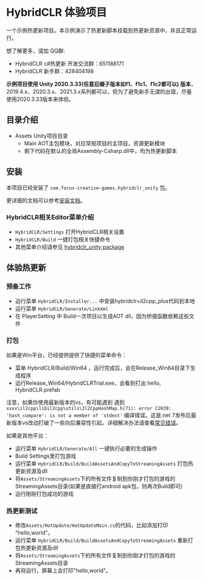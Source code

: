 # HybridCLR 体验项目

一个示例热更新项目。本示例演示了热更新脚本挂载到热更新资源中，并且正常运行。

想了解更多，请加 QQ群: 

- HybridCLR c#热更新 开发交流群：651188171
- HybridCLR 新手群：428404198


**示例项目使用 Unity 2020.3.33(任意后缀子版本如f1、f1c1、f1c2都可以) 版本**，2019.4.x、2020.3.x、2021.3.x系列都可以，但为了避免新手无谓的出错，尽量使用2020.3.33版本来体验。

## 目录介绍

- Assets Unity项目目录
  - Main AOT主包模块，对应常规项目的主项目，资源更新模块
  - 剩下代码在默认的全局Assembly-Csharp.dll中，均为热更新脚本

## 安装

本项目已经安装了 `com.focus-creative-games.hybridclr_unity` 包。

更详细的文档可以参考[安装文档](https://focus-creative-games.github.io/hybridclr/install/)。


### HybridCLR相关Editor菜单介绍

- `HybridCLR/Settings` 打开HybridCLR相关设置
- `HybridCLR/Build` 一键打包相关快捷命令
- 其他菜单介绍请参见 [hybridclr_unity package](https://focus-creative-games.github.io/hybridclr/hybridclr_unity/)


## 体验热更新

### 预备工作

- 运行菜单 `HybridCLR/Installer...` 中安装hybridclr+il2cpp_plus代码到本地
- 运行菜单 `HybridCLR/Generate/LinkXml`
- 在 PlayerSetting 中 Build一次项目以生成AOT dll，因为桥接函数依赖这些文件

### 打包

如果是Win平台，已经提供提供了快捷的菜单命令：

- 菜单 HybridCLR/Build/Win64 ，运行完成后，会在Release_Win64目录下生成程序
- 运行Release_Win64/HybridCLRTrial.exe，会看到打出 hello, HybridCLR.prefab

注意，如果你使用最新版本的vs，有可能遇到 遇到 `xxxx\il2cpp\libil2cpp\utils\Il2CppHashMap.h(71): error C2039: 'hash_compare': is not a member of 'stdext'` 编译错误。这是.net 7发布后最新版本vs改动打破了一些向后兼容性引起。详细解决办法请查看[常见错误](https://focus-creative-games.github.io/hybridclr/common_errors/)。

如果是其他平台：
- 运行菜单 `HybridCLR/Generate/All` 一键执行必要的生成操作
- Build Settings里打包游戏
- 运行菜单 `HybridCLR/Build/BuildAssetsAndCopyToStreamingAssets` 打包热更新资源及dll
- 将`Assets/StreamingAssets`下的所有文件复制到你刚才打包的游戏的StreamingAssets目录(如果是直接打android apk包，则再次Build即可)
- 运行刚刚打包成功的游戏

### 热更新测试

- 修改`Assets/HotUpdate/HotUpdateMain.cs`的代码，比如添加打印 "hello,world"。
- 运行菜单 `HybridCLR/Build/BuildAssetsAndCopyToStreamingAssets` 重新打包热更新资源及dll
- 将`Assets/StreamingAssets`下的所有文件复制到你刚才打包的游戏的StreamingAssets目录
- 再将运行，屏幕上会打印"hello,world"。


